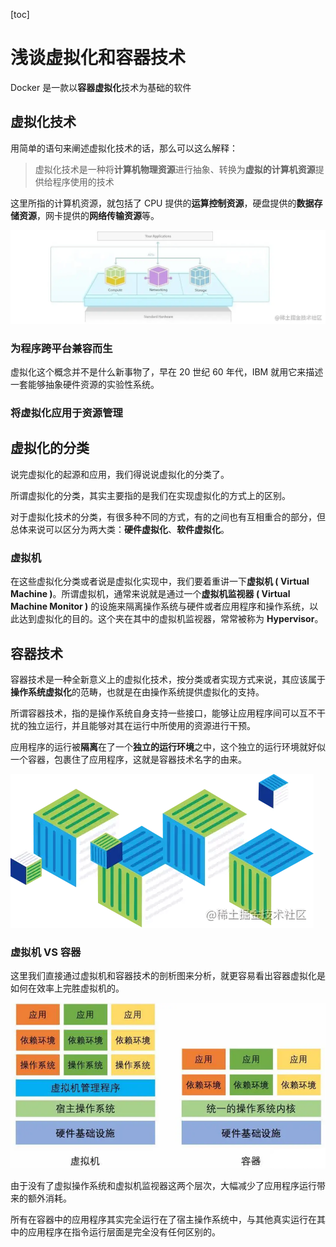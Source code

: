 [toc]

# 浅谈虚拟化和容器技术

Docker 是一款以**容器虚拟化**技术为基础的软件

## 虚拟化技术

用简单的语句来阐述虚拟化技术的话，那么可以这么解释：

> 虚拟化技术是一种将**计算机物理资源**进行抽象、转换为**虚拟的计算机资源**提供给程序使用的技术

这里所指的计算机资源，就包括了 CPU 提供的**运算控制资源**，硬盘提供的**数据存储资源**，网卡提供的**网络传输资源**等。

![img](../imgs/165885f15326d070.png)

### 为程序跨平台兼容而生

虚拟化这个概念并不是什么新事物了，早在 20 世纪 60 年代，IBM 就用它来描述一套能够抽象硬件资源的实验性系统。



### 将虚拟化应用于资源管理



## 虚拟化的分类

说完虚拟化的起源和应用，我们得说说虚拟化的分类了。

所谓虚拟化的分类，其实主要指的是我们在实现虚拟化的方式上的区别。

对于虚拟化技术的分类，有很多种不同的方式，有的之间也有互相重合的部分，但总体来说可以区分为两大类：**硬件虚拟化**、**软件虚拟化**。



### 虚拟机

在这些虚拟化分类或者说是虚拟化实现中，我们要着重讲一下**虚拟机 ( Virtual Machine )**。所谓虚拟机，通常来说就是通过一个**虚拟机监视器 ( Virtual Machine Monitor )** 的设施来隔离操作系统与硬件或者应用程序和操作系统，以此达到虚拟化的目的。这个夹在其中的虚拟机监视器，常常被称为 **Hypervisor**。



## 容器技术

容器技术是一种全新意义上的虚拟化技术，按分类或者实现方式来说，其应该属于**操作系统虚拟化**的范畴，也就是在由操作系统提供虚拟化的支持。

所谓容器技术，指的是操作系统自身支持一些接口，能够让应用程序间可以互不干扰的独立运行，并且能够对其在运行中所使用的资源进行干预。

应用程序的运行被**隔离**在了一个**独立的运行环境**之中，这个独立的运行环境就好似一个容器，包裹住了应用程序，这就是容器技术名字的由来。

![img](../imgs/1659296247facf28.png)



### 虚拟机 VS 容器

这里我们直接通过虚拟机和容器技术的剖析图来分析，就更容易看出容器虚拟化是如何在效率上完胜虚拟机的。

![image-20230302093656079](imgs/image-20230302093656079.png)

由于没有了虚拟操作系统和虚拟机监视器这两个层次，大幅减少了应用程序运行带来的额外消耗。

所有在容器中的应用程序其实完全运行在了宿主操作系统中，与其他真实运行在其中的应用程序在指令运行层面是完全没有任何区别的。